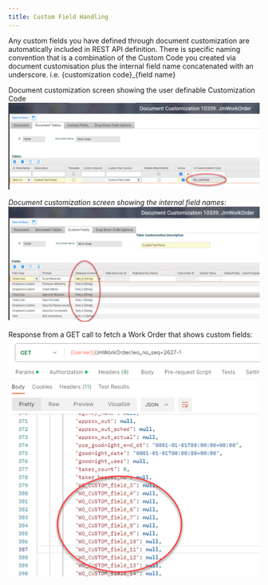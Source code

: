 ```yaml
---
title: Custom Field Handling
---
```

Any custom fields you have defined through document customization are automatically included in REST API definition. There is specific naming convention that is a combination of the Custom Code you created via document customisation plus the internal field name concatenated with an underscore. i.e. {customization code}\_{field name}

Document customization screen showing the user definable Customization Code
![](../5.%20assets/Pasted%20image%2020240801134803.png)

_Document customization screen showing the internal field names:_
![](../5.%20assets/Pasted%20image%2020240801134849.png)

Response from a GET call to fetch a Work Order that shows custom fields:
![](../5.%20assets/Pasted%20image%2020240801134928.png)